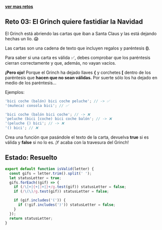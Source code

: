 [**ver mas retos**](../../README.md)

## Reto 03: El Grinch quiere fastidiar la Navidad

El Grinch está abriendo las cartas que iban a Santa Claus y las está dejando hechas un lío. 😱

Las cartas son una cadena de texto que incluyen regalos y paréntesis **()**.

Para saber si una carta es válida ✅, debes comprobar que los paréntesis cierran correctamente y que, además, no vayan vacíos.

**¡Pero ojo!** Porque el Grinch ha dejado llaves **{** y corchetes **[** dentro de los paréntesis que **hacen que no sean válidas.** Por suerte sólo los ha dejado en medio de los paréntesis...

Ejemplos:

```js
'bici coche (balón) bici coche peluche'; // -> ✅
'(muñeca) consola bici'; // ✅

'bici coche (balón bici coche'; // -> ❌
'peluche (bici [coche) bici coche balón'; // -> ❌
'(peluche {) bici'; // -> ❌
'() bici'; // ❌
```

Crea una función que pasándole el texto de la carta, devuelva **true** si es válida y **false** si no lo es. ¡Y acaba con la travesura del Grinch!

## Estado: Resuelto

```js
export default function isValid(letter) {
  const gifs = letter.trim().split(' ');
  let statusLetter = true;
  gifs.forEach((gif) => {
    if (/\[+|{+|]+|}+/g.test(gif)) statusLetter = false;
    if (/\(\)/g.test(gif)) statusLetter = false;

    if (gif.includes('(')) {
      if (!gif.includes(')')) statusLetter = false;
    }
  });
  return statusLetter;
}
```
